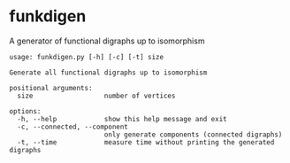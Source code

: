 # funkdigen

A generator of functional digraphs up to isomorphism

```
usage: funkdigen.py [-h] [-c] [-t] size

Generate all functional digraphs up to isomorphism

positional arguments:
  size                  number of vertices

options:
  -h, --help            show this help message and exit
  -c, --connected, --component
                        only generate components (connected digraphs)
  -t, --time            measure time without printing the generated digraphs
```
